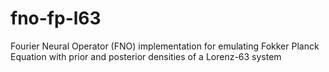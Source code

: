 # fno-fp-l63
Fourier Neural Operator (FNO) implementation for emulating Fokker Planck Equation with prior and posterior densities of a Lorenz-63 system
